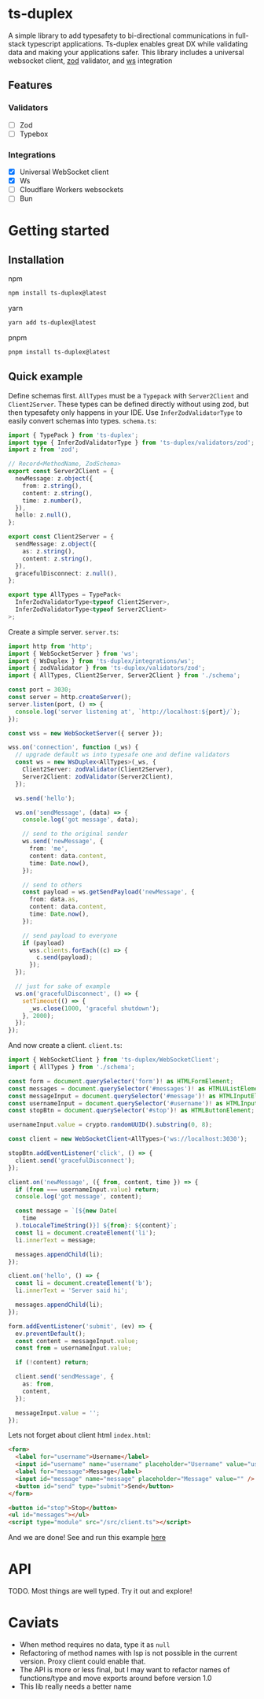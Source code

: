 # ts-duplex

A simple library to add typesafety to bi-directional communications in full-stack typescript applications. Ts-duplex enables great DX while validating data and making your applications safer. This library includes a universal websocket client, [zod](https://github.com/colinhacks/zod) validator, and [ws](https://github.com/websockets/ws) integration

<!-- Read the docs (TODO) -->

## Features

<!--
- Optional validation of inputs/outputs
- -->

### Validators

- [ ] Zod
- [ ] Typebox

### Integrations

- [x] Universal WebSocket client
- [x] Ws
- [ ] Cloudflare Workers websockets
- [ ] Bun

# Getting started

## Installation

npm

```bash
npm install ts-duplex@latest
```

yarn

```bash
yarn add ts-duplex@latest
```

pnpm

```bash
pnpm install ts-duplex@latest
```

## Quick example

Define schemas first. `AllTypes` must be a `Typepack` with `Server2Client` and `Client2Server`. These types can be defined directly without using zod, but then typesafety only happens in your IDE. Use `InferZodValidatorType` to easily convert schemas into types. `schema.ts`:

```ts
import { TypePack } from 'ts-duplex';
import type { InferZodValidatorType } from 'ts-duplex/validators/zod';
import z from 'zod';

// Record<MethodName, ZodSchema>
export const Server2Client = {
  newMessage: z.object({
    from: z.string(),
    content: z.string(),
    time: z.number(),
  }),
  hello: z.null(),
};

export const Client2Server = {
  sendMessage: z.object({
    as: z.string(),
    content: z.string(),
  }),
  gracefulDisconnect: z.null(),
};

export type AllTypes = TypePack<
  InferZodValidatorType<typeof Client2Server>,
  InferZodValidatorType<typeof Server2Client>
>;
```

Create a simple server. `server.ts`:

```ts
import http from 'http';
import { WebSocketServer } from 'ws';
import { WsDuplex } from 'ts-duplex/integrations/ws';
import { zodValidator } from 'ts-duplex/validators/zod';
import { AllTypes, Client2Server, Server2Client } from './schema';

const port = 3030;
const server = http.createServer();
server.listen(port, () => {
  console.log('server listening at', `http://localhost:${port}/`);
});

const wss = new WebSocketServer({ server });

wss.on('connection', function (_ws) {
  // upgrade default ws into typesafe one and define validators
  const ws = new WsDuplex<AllTypes>(_ws, {
    Client2Server: zodValidator(Client2Server),
    Server2Client: zodValidator(Server2Client),
  });

  ws.send('hello');

  ws.on('sendMessage', (data) => {
    console.log('got message', data);

    // send to the original sender
    ws.send('newMessage', {
      from: 'me',
      content: data.content,
      time: Date.now(),
    });

    // send to others
    const payload = ws.getSendPayload('newMessage', {
      from: data.as,
      content: data.content,
      time: Date.now(),
    });

    // send payload to everyone
    if (payload)
      wss.clients.forEach((c) => {
        c.send(payload);
      });
  });

  // just for sake of example
  ws.on('gracefulDisconnect', () => {
    setTimeout(() => {
      _ws.close(1000, 'graceful shutdown');
    }, 2000);
  });
});
```

And now create a client. `client.ts`:

```ts
import { WebSocketClient } from 'ts-duplex/WebSocketClient';
import { AllTypes } from './schema';

const form = document.querySelector('form')! as HTMLFormElement;
const messages = document.querySelector('#messages')! as HTMLUListElement;
const messageInput = document.querySelector('#message')! as HTMLInputElement;
const usernameInput = document.querySelector('#username')! as HTMLInputElement;
const stopBtn = document.querySelector('#stop')! as HTMLButtonElement;

usernameInput.value = crypto.randomUUID().substring(0, 8);

const client = new WebSocketClient<AllTypes>('ws://localhost:3030');

stopBtn.addEventListener('click', () => {
  client.send('gracefulDisconnect');
});

client.on('newMessage', ({ from, content, time }) => {
  if (from === usernameInput.value) return;
  console.log('got message', content);

  const message = `[${new Date(
    time
  ).toLocaleTimeString()}] ${from}: ${content}`;
  const li = document.createElement('li');
  li.innerText = message;

  messages.appendChild(li);
});

client.on('hello', () => {
  const li = document.createElement('b');
  li.innerText = 'Server said hi';

  messages.appendChild(li);
});

form.addEventListener('submit', (ev) => {
  ev.preventDefault();
  const content = messageInput.value;
  const from = usernameInput.value;

  if (!content) return;

  client.send('sendMessage', {
    as: from,
    content,
  });

  messageInput.value = '';
});
```

Lets not forget about client html `index.html`:

```html
<form>
  <label for="username">Username</label>
  <input id="username" name="username" placeholder="Username" value="user" />
  <label for="message">Message</label>
  <input id="message" name="message" placeholder="Message" value="" />
  <button id="send" type="submit">Send</button>
</form>

<button id="stop">Stop</button>
<ul id="messages"></ul>
<script type="module" src="/src/client.ts"></script>
```

And we are done! See and run this example [here](examples/ws)

# API

TODO. Most things are well typed. Try it out and explore!

# Caviats

- When method requires no data, type it as `null`
- Refactoring of method names with lsp is not possible in the current version. Proxy client could enable that.
- The API is more or less final, but I may want to refactor names of functions/type and move exports around before version 1.0
- This lib really needs a better name
